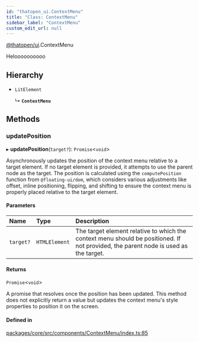 ```yaml
---
id: "thatopen_ui.ContextMenu"
title: "Class: ContextMenu"
sidebar_label: "ContextMenu"
custom_edit_url: null
---
```


[@thatopen/ui](../modules/thatopen_ui.md).ContextMenu

Heloooooooooo

## Hierarchy

- `LitElement`

  ↳ **`ContextMenu`**

## Methods

### updatePosition

▸ **updatePosition**(`target?`): `Promise`<`void`\>

Asynchronously updates the position of the context menu relative to a target element.
If no target element is provided, it attempts to use the parent node as the target.
The position is calculated using the `computePosition` function from `@floating-ui/dom`,
which considers various adjustments like offset, inline positioning, flipping, and shifting
to ensure the context menu is properly placed relative to the target element.

#### Parameters

| Name | Type | Description |
| :------ | :------ | :------ |
| `target?` | `HTMLElement` | The target element relative to which the context menu should be positioned. If not provided, the parent node is used as the target. |

#### Returns

`Promise`<`void`\>

A promise that resolves once the position has been updated. This method
                         does not explicitly return a value but updates the context menu's style
                         properties to position it on the screen.

#### Defined in

[packages/core/src/components/ContextMenu/index.ts:85](https://github.com/ThatOpen/engine_ui-components//blob/13aa680/packages/core/src/components/ContextMenu/index.ts#L85)
